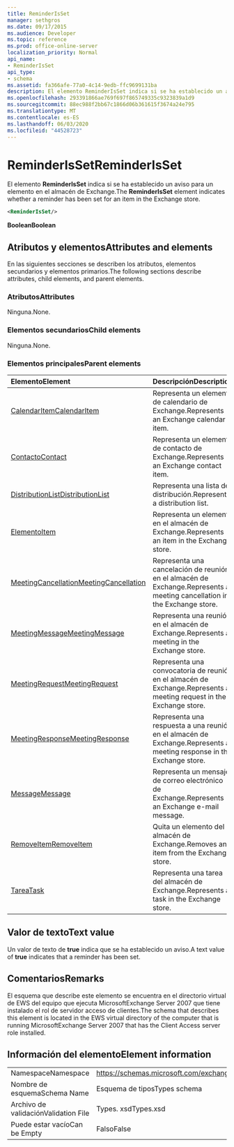 ```yaml
---
title: ReminderIsSet
manager: sethgros
ms.date: 09/17/2015
ms.audience: Developer
ms.topic: reference
ms.prod: office-online-server
localization_priority: Normal
api_name:
- ReminderIsSet
api_type:
- schema
ms.assetid: fa366afe-77a0-4c14-9edb-ffc9699131ba
description: El elemento ReminderIsSet indica si se ha establecido un aviso para un elemento en el almacén de Exchange.
ms.openlocfilehash: 293391866ae769f697f865749335c9323839a1d9
ms.sourcegitcommit: 88ec988f2bb67c1866d06b361615f3674a24e795
ms.translationtype: MT
ms.contentlocale: es-ES
ms.lasthandoff: 06/03/2020
ms.locfileid: "44528723"
---
```

# <a name="reminderisset"></a><span data-ttu-id="d3922-103">ReminderIsSet</span><span class="sxs-lookup"><span data-stu-id="d3922-103">ReminderIsSet</span></span>

<span data-ttu-id="d3922-104">El elemento **ReminderIsSet** indica si se ha establecido un aviso para un elemento en el almacén de Exchange.</span><span class="sxs-lookup"><span data-stu-id="d3922-104">The **ReminderIsSet** element indicates whether a reminder has been set for an item in the Exchange store.</span></span> 
  
```xml
<ReminderIsSet/>
```

 <span data-ttu-id="d3922-105">**Boolean**</span><span class="sxs-lookup"><span data-stu-id="d3922-105">**Boolean**</span></span>
## <a name="attributes-and-elements"></a><span data-ttu-id="d3922-106">Atributos y elementos</span><span class="sxs-lookup"><span data-stu-id="d3922-106">Attributes and elements</span></span>

<span data-ttu-id="d3922-107">En las siguientes secciones se describen los atributos, elementos secundarios y elementos primarios.</span><span class="sxs-lookup"><span data-stu-id="d3922-107">The following sections describe attributes, child elements, and parent elements.</span></span>
  
### <a name="attributes"></a><span data-ttu-id="d3922-108">Atributos</span><span class="sxs-lookup"><span data-stu-id="d3922-108">Attributes</span></span>

<span data-ttu-id="d3922-109">Ninguna.</span><span class="sxs-lookup"><span data-stu-id="d3922-109">None.</span></span>
  
### <a name="child-elements"></a><span data-ttu-id="d3922-110">Elementos secundarios</span><span class="sxs-lookup"><span data-stu-id="d3922-110">Child elements</span></span>

<span data-ttu-id="d3922-111">Ninguna.</span><span class="sxs-lookup"><span data-stu-id="d3922-111">None.</span></span>
  
### <a name="parent-elements"></a><span data-ttu-id="d3922-112">Elementos principales</span><span class="sxs-lookup"><span data-stu-id="d3922-112">Parent elements</span></span>

|<span data-ttu-id="d3922-113">**Elemento**</span><span class="sxs-lookup"><span data-stu-id="d3922-113">**Element**</span></span>|<span data-ttu-id="d3922-114">**Descripción**</span><span class="sxs-lookup"><span data-stu-id="d3922-114">**Description**</span></span>|
|:-----|:-----|
|[<span data-ttu-id="d3922-115">CalendarItem</span><span class="sxs-lookup"><span data-stu-id="d3922-115">CalendarItem</span></span>](calendaritem.md) <br/> |<span data-ttu-id="d3922-116">Representa un elemento de calendario de Exchange.</span><span class="sxs-lookup"><span data-stu-id="d3922-116">Represents an Exchange calendar item.</span></span>  <br/> |
|[<span data-ttu-id="d3922-117">Contacto</span><span class="sxs-lookup"><span data-stu-id="d3922-117">Contact</span></span>](contact.md) <br/> |<span data-ttu-id="d3922-118">Representa un elemento de contacto de Exchange.</span><span class="sxs-lookup"><span data-stu-id="d3922-118">Represents an Exchange contact item.</span></span>  <br/> |
|[<span data-ttu-id="d3922-119">DistributionList</span><span class="sxs-lookup"><span data-stu-id="d3922-119">DistributionList</span></span>](distributionlist.md) <br/> |<span data-ttu-id="d3922-120">Representa una lista de distribución.</span><span class="sxs-lookup"><span data-stu-id="d3922-120">Represents a distribution list.</span></span>  <br/> |
|[<span data-ttu-id="d3922-121">Elemento</span><span class="sxs-lookup"><span data-stu-id="d3922-121">Item</span></span>](item.md) <br/> |<span data-ttu-id="d3922-122">Representa un elemento en el almacén de Exchange.</span><span class="sxs-lookup"><span data-stu-id="d3922-122">Represents an item in the Exchange store.</span></span>  <br/> |
|[<span data-ttu-id="d3922-123">MeetingCancellation</span><span class="sxs-lookup"><span data-stu-id="d3922-123">MeetingCancellation</span></span>](meetingcancellation.md) <br/> |<span data-ttu-id="d3922-124">Representa una cancelación de reunión en el almacén de Exchange.</span><span class="sxs-lookup"><span data-stu-id="d3922-124">Represents a meeting cancellation in the Exchange store.</span></span>  <br/> |
|[<span data-ttu-id="d3922-125">MeetingMessage</span><span class="sxs-lookup"><span data-stu-id="d3922-125">MeetingMessage</span></span>](meetingmessage.md) <br/> |<span data-ttu-id="d3922-126">Representa una reunión en el almacén de Exchange.</span><span class="sxs-lookup"><span data-stu-id="d3922-126">Represents a meeting in the Exchange store.</span></span>  <br/> |
|[<span data-ttu-id="d3922-127">MeetingRequest</span><span class="sxs-lookup"><span data-stu-id="d3922-127">MeetingRequest</span></span>](meetingrequest.md) <br/> |<span data-ttu-id="d3922-128">Representa una convocatoria de reunión en el almacén de Exchange.</span><span class="sxs-lookup"><span data-stu-id="d3922-128">Represents a meeting request in the Exchange store.</span></span>  <br/> |
|[<span data-ttu-id="d3922-129">MeetingResponse</span><span class="sxs-lookup"><span data-stu-id="d3922-129">MeetingResponse</span></span>](meetingresponse.md) <br/> |<span data-ttu-id="d3922-130">Representa una respuesta a una reunión en el almacén de Exchange.</span><span class="sxs-lookup"><span data-stu-id="d3922-130">Represents a meeting response in the Exchange store.</span></span>  <br/> |
|[<span data-ttu-id="d3922-131">Message</span><span class="sxs-lookup"><span data-stu-id="d3922-131">Message</span></span>](message-ex15websvcsotherref.md) <br/> |<span data-ttu-id="d3922-132">Representa un mensaje de correo electrónico de Exchange.</span><span class="sxs-lookup"><span data-stu-id="d3922-132">Represents an Exchange e-mail message.</span></span>  <br/> |
|[<span data-ttu-id="d3922-133">RemoveItem</span><span class="sxs-lookup"><span data-stu-id="d3922-133">RemoveItem</span></span>](removeitem.md) <br/> |<span data-ttu-id="d3922-134">Quita un elemento del almacén de Exchange.</span><span class="sxs-lookup"><span data-stu-id="d3922-134">Removes an item from the Exchange store.</span></span>  <br/> |
|[<span data-ttu-id="d3922-135">Tarea</span><span class="sxs-lookup"><span data-stu-id="d3922-135">Task</span></span>](task.md) <br/> |<span data-ttu-id="d3922-136">Representa una tarea del almacén de Exchange.</span><span class="sxs-lookup"><span data-stu-id="d3922-136">Represents a task in the Exchange store.</span></span>  <br/> |
   
## <a name="text-value"></a><span data-ttu-id="d3922-137">Valor de texto</span><span class="sxs-lookup"><span data-stu-id="d3922-137">Text value</span></span>

<span data-ttu-id="d3922-138">Un valor de texto de **true** indica que se ha establecido un aviso.</span><span class="sxs-lookup"><span data-stu-id="d3922-138">A text value of **true** indicates that a reminder has been set.</span></span> 
  
## <a name="remarks"></a><span data-ttu-id="d3922-139">Comentarios</span><span class="sxs-lookup"><span data-stu-id="d3922-139">Remarks</span></span>

<span data-ttu-id="d3922-140">El esquema que describe este elemento se encuentra en el directorio virtual de EWS del equipo que ejecuta MicrosoftExchange Server 2007 que tiene instalado el rol de servidor acceso de clientes.</span><span class="sxs-lookup"><span data-stu-id="d3922-140">The schema that describes this element is located in the EWS virtual directory of the computer that is running MicrosoftExchange Server 2007 that has the Client Access server role installed.</span></span>
  
## <a name="element-information"></a><span data-ttu-id="d3922-141">Información del elemento</span><span class="sxs-lookup"><span data-stu-id="d3922-141">Element information</span></span>

|||
|:-----|:-----|
|<span data-ttu-id="d3922-142">Namespace</span><span class="sxs-lookup"><span data-stu-id="d3922-142">Namespace</span></span>  <br/> |https://schemas.microsoft.com/exchange/services/2006/types  <br/> |
|<span data-ttu-id="d3922-143">Nombre de esquema</span><span class="sxs-lookup"><span data-stu-id="d3922-143">Schema Name</span></span>  <br/> |<span data-ttu-id="d3922-144">Esquema de tipos</span><span class="sxs-lookup"><span data-stu-id="d3922-144">Types schema</span></span>  <br/> |
|<span data-ttu-id="d3922-145">Archivo de validación</span><span class="sxs-lookup"><span data-stu-id="d3922-145">Validation File</span></span>  <br/> |<span data-ttu-id="d3922-146">Types. xsd</span><span class="sxs-lookup"><span data-stu-id="d3922-146">Types.xsd</span></span>  <br/> |
|<span data-ttu-id="d3922-147">Puede estar vacío</span><span class="sxs-lookup"><span data-stu-id="d3922-147">Can be Empty</span></span>  <br/> |<span data-ttu-id="d3922-148">Falso</span><span class="sxs-lookup"><span data-stu-id="d3922-148">False</span></span>  <br/> |
   

